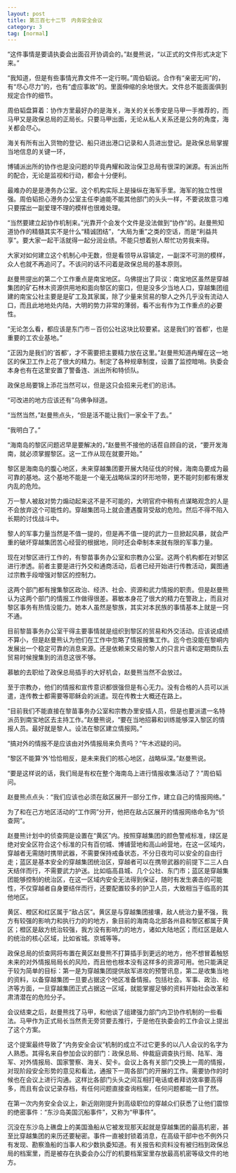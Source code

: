 ```yaml
---
layout: post
title: 第三百七十二节　内务安全会议
category: 3
tag: [normal]
---
```


“这件事情是要请执委会出面召开协调会的。”赵曼熊说，“以正式的文件形式决定下来。”

“我知道，但是有些事情光靠文件不一定行啊。”周伯韬说。合作有“亲密无间”的，有“尽心尽力”的，也有“虚应事故”的。里面伸缩的余地很大。文件总不能面面俱到规定合作的细节。

周伯韬盘算着：协作方里最好办的是海关，海关的关长季安是马甲一手推荐的，而马甲又是政保总局的正局长。只要马甲出面，无论从私人关系还是公务的角度，海关都会尽心。

海关有所有出入货物的登记、船只进出港口记录和人员进出登记。是政保总局掌握当地信息的关键一环，

博铺派出所的协作也是没问题的毕竟冉耀和政治保卫总局有很深的渊源。有派出所的配合，无论是监视和行动，都会十分便利。

最难办的是是港务办公室。这个机构实际上是操纵在海军手里。海军的独立性很强。周伯韬担心港务办公室主任李迪能不能其他部门的头头一样，不要说故意刁难只要摆出一副爱理不理的模样也很难处理。

“当然要建立起协作机制来。”光靠开个会发个文件是没法做到“协作”的。赵曼熊知道协作的精髓其实不是什么“精诚团结”，“大局为重”之类的空话，而是“利益共享”。要大家一起干活就得一起分润业绩。不能只想着别人帮忙功劳我来得。

大家对如何建立这个机制心中无数，但是看领导从容镇定，一副深不可测的模样，众人也就不再追问了。不该问的话不问着是政保总局的基本原则。

赵曼熊提出的第二个工作重点是南宝地区。乌佛提出了异议：南宝地区虽然是穿越集团的矿石林木资源供用地和面向黎区的窗口，但是没多少当地人口，穿越集团组建的南宝公社主要是是矿工及其家属，除了少量来贸易的黎人之外几乎没有流动人口，而且此地地处内陆，大明的势力非常的薄弱，看不出有作为工作重点的必要性。

“无论怎么看，都应该是东门市－百仞公社这块比较要紧。这是我们的‘首都’，也是重要的工农业基地。”

“正因为是我们的‘首都’，才不需要把主要精力放在这里。”赵曼熊知道冉耀在这一地区的保卫工作上花了很大的精力。制定了各种规章制度，设置了监控暗哨。执委会本身也有在这里安置了警备连、派出所和特侦队。

政保总局要锦上添花当然可以，但是这只会招来元老们的忌讳。

“可改进的地方应该还有”乌佛争辩道。

“当然当然，”赵曼熊点头，“但是活不能让我们一家全干了去。”

“我明白了。”

“海南岛的黎区问题迟早是要解决的，”赵曼熊不接他的话茬自顾自的说，“要开发海南，就必须掌握黎区。这一工作从现在就要开始。”

黎区是海南岛的腹心地区，未来穿越集团要开展大陆征伐的时候，海南岛要成为最可靠的基地。这个基地不能是一个毫无战略纵深的环形地带，更不能时刻都有爆发内乱的危险。

万一黎人被敌对势力煽动起来这不是不可能的，大明官府中稍有点谋略观念的人是不会放弃这个可能性的。穿越集团马上就会遭遇腹背受敌的危险。然后不得不陷入长期的讨伐战斗中。

黎人的军事力量当然是不值一提的，但是再不值一提的武力一旦掀起风暴，就会严重的破坏穿越集团苦心经营的根据地，同时还会牵制本来就有限的军事力量。

现在对黎区进行工作的，有黎苗事务办公室和宗教办公室。这两个机构都在对黎区进行渗透。前者主要是进行外交和通商活动，后者已经开始进行传教活动，冀图通过宗教手段增强对黎区的控制力。

这两个部门都有搜集黎区政治、经济、社会、资源和武力情报的职责。但是赵曼熊认为这两个部门的情报工作做得很差。慕敏本身花了很大的精力在警政上，而且对黎区事务有热情没能力。她本人虽然是黎族，其实对本民族的事情基本上就是一窍不通。

目前黎苗事务办公室干得主要事情就是组织到黎区的贸易和外交活动。应该说成绩不算小，但是赵曼熊认为他们在工作中忽略了情报搜集工作。迄今也没能在黎峒内发展出一个稳定可靠的消息来源。还是依赖来交易的黎人的只言片语和定期商队去贸易时候搜集到的消息这很不够。

慕敏的去职给了政保总局插手的大好机会，赵曼熊当然不会放过。

至于宗教办，他们的情报和宣传意识都很强但是有心无力。没有合格的人员可以派遣，连传教士都需要等耶稣会的派遣。现在传教士大概还在路上。

“目前我们不能直接在黎苗事务办公室和宗教办里安插人员，但是也要派遣一名特派员到南宝地区去主持工作。”赵曼熊说，“要在当地招募和训练能够深入黎区的情报人员。最好就是黎人。设法在黎区建立情报网。”

“搞对外的情报不是应该由对外情报局来负责吗？”午木迟疑的问。

“黎区不能算‘外’恰恰相反，是未来我们的核心地区，战略纵深。”赵曼熊说。

“要是这样说的话，我们局是有权在整个海南岛上进行情报收集活动了？”周伯韬问。

赵曼熊点点头：“我们应该也必须在敌区展开一部分工作，建立自己的情报网络。”

为了和在己方地区活动的“工作网”分开，他把在敌占区展开的情报网络命名为“侦查网”。

赵曼熊计划中的侦查网是设置在“黄区”内。按照穿越集团的颜色警戒标准，绿区是绝对安全区符合这个标准的只有百仞城、博铺营地和高山岭营地，在这一区域内，穿越者无需随时携带武器，不需要保持戒备状态，不分日夜均可以安全的自由行走；蓝区是基本安全的穿越集团统治区，穿越者可以在携带武器的前提下二三人白天结伴而行，不需要武力护送。比如临高县城、几个公社、东门市；蓝区是穿越集团能够控制的统治区，在这一区域内安全无法得到保证，随时有发生袭击的可能性，不仅穿越者自身要结伴而行，还要配置较多的护卫人员，大致相当于临高的其他地区。

黄区、橙区和红区属于“敌占区”。黄区是与穿越集团接壤，敌人统治力量不强，我方有较强的影响力和执行力的的地方，象目前的海南岛北部各州县和黎区都属于黄区；橙区是敌方统治较强，我方没有影响力的地方，诸如大陆地区；而红区是敌人的统治的核心区域，比如省城。京城等等。

政保总局的侦查网将布置在黄区赵曼熊不打算插手到更远的地方，他不想冒着触怒未来的对外情报局局长的风险，而且他也根本没有这样多的资源可用。他只能满足于较为简单的目标：第一是为穿越集团提供敌军进攻的预警讯息，第二是收集当地的资料，以备穿越集团一旦要占据这个地区准备情报。包括社会。军事、政治、经济等方面，一旦穿越集团正式占据这一区域，就能掌握足够的资料开始社会改革和肃清潜在的危险分子。

会议结束之后，赵曼熊找了马甲，和他谈了组建强力部门内卫协作机制的一些看法。马甲作为正式局长当然责无旁贷要去推行，于是他在执委会的工作会议上提出了这个方案。

这个提案最终导致了“内务安全会议”机制的成立不过它更多的以八人会议的名字为人熟悉。其得名来自参加会议的部门：政保总局、仲裁庭调查执行局、陆军、海军、对外情报局、国家警察、海关、契卡。会议上各有关部门交换上一周的情报，对现阶段安全形势的意见和看法，通报下一周各部门的开展的工作。需要协作的时候也在会议上进行沟通。这样比各部门头头之间互相打电话或者拜访效率要高得多，而且有会议记录存档，有任何问题直接查询档案，任何问题都能一目了然。

在第一次内务安全会议上，新近刚刚提升到高级职位的穿越众们获悉了让他们震惊的绝密事件：“东沙岛美国沉船事件”，又称为“甲事件”。

沉没在东沙岛上礁盘上的美国渔船从它被发现那天起就是穿越集团的最高机密，甚至比穿越集团的来历还要秘密。事件一直被封锁着消息，在高级干部中也不例外只有发现、勘察渔船的当事人和少数执委知道。有关报告和资料没有被归档到政保总局的档案里，而是被存在执委会办公厅的机要档案室里存放最高机密等级文件的地方。